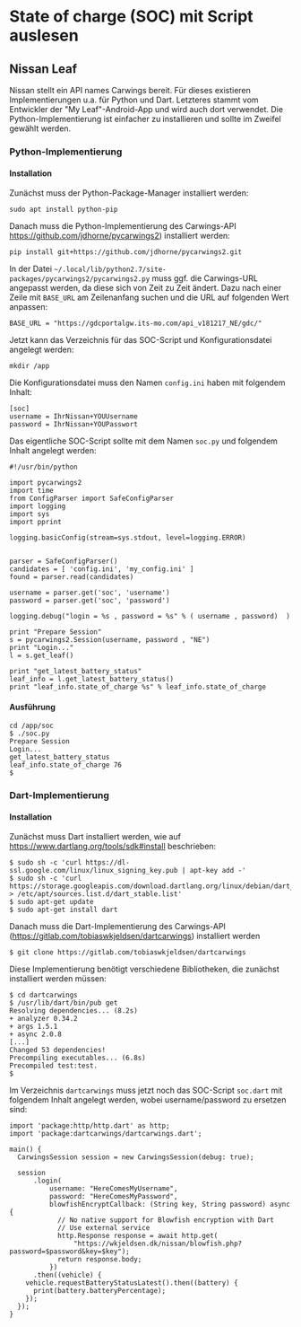 # State of charge (SOC) mit Script auslesen
## Nissan Leaf
Nissan stellt ein API names Carwings bereit. Für dieses existieren Implementierungen u.a. für Python und Dart. Letzteres stammt vom Entwickler der "My Leaf"-Android-App und wird auch dort verwendet. Die Python-Implementierung ist einfacher zu installieren und sollte im Zweifel gewählt werden.

### Python-Implementierung
#### Installation
Zunächst muss der Python-Package-Manager installiert werden:
```
sudo apt install python-pip
```

Danach muss die Python-Implementierung des Carwings-API https://github.com/jdhorne/pycarwings2) installiert werden:
```
pip install git+https://github.com/jdhorne/pycarwings2.git
```

In der Datei ```~/.local/lib/python2.7/site-packages/pycarwings2/pycarwings2.py``` muss ggf. die Carwings-URL angepasst werden, da diese sich von Zeit zu Zeit ändert.
Dazu nach einer Zeile mit ```BASE_URL``` am Zeilenanfang suchen und die URL auf folgenden Wert anpassen:
```
BASE_URL = "https://gdcportalgw.its-mo.com/api_v181217_NE/gdc/"
```

Jetzt kann das Verzeichnis für das SOC-Script und Konfigurationsdatei angelegt werden:
```
mkdir /app
```

Die Konfigurationsdatei muss den Namen ```config.ini``` haben mit folgendem Inhalt:
```
[soc]
username = IhrNissan+YOUUsername
password = IhrNissan+YOUPasswort
```

Das eigentliche SOC-Script sollte mit dem Namen ```soc.py``` und folgendem Inhalt angelegt werden:
```
#!/usr/bin/python

import pycarwings2
import time
from ConfigParser import SafeConfigParser
import logging
import sys
import pprint

logging.basicConfig(stream=sys.stdout, level=logging.ERROR)


parser = SafeConfigParser()
candidates = [ 'config.ini', 'my_config.ini' ]
found = parser.read(candidates)

username = parser.get('soc', 'username')
password = parser.get('soc', 'password')

logging.debug("login = %s , password = %s" % ( username , password)  )

print "Prepare Session"
s = pycarwings2.Session(username, password , "NE")
print "Login..."
l = s.get_leaf()

print "get_latest_battery_status"
leaf_info = l.get_latest_battery_status()
print "leaf_info.state_of_charge %s" % leaf_info.state_of_charge
```

#### Ausführung
```
cd /app/soc
$ ./soc.py
Prepare Session
Login...
get_latest_battery_status
leaf_info.state_of_charge 76
$
```

### Dart-Implementierung
#### Installation
Zunächst muss Dart installiert werden, wie auf https://www.dartlang.org/tools/sdk#install beschrieben:
```
$ sudo sh -c 'curl https://dl-ssl.google.com/linux/linux_signing_key.pub | apt-key add -'
$ sudo sh -c 'curl https://storage.googleapis.com/download.dartlang.org/linux/debian/dart_stable.list > /etc/apt/sources.list.d/dart_stable.list'
$ sudo apt-get update
$ sudo apt-get install dart
```

Danach muss die Dart-Implementierung des Carwings-API (https://gitlab.com/tobiaswkjeldsen/dartcarwings) installiert werden
```
$ git clone https://gitlab.com/tobiaswkjeldsen/dartcarwings
```

Diese Implementierung benötigt verschiedene Bibliotheken, die zunächst installiert werden müssen:
```
$ cd dartcarwings
$ /usr/lib/dart/bin/pub get
Resolving dependencies... (8.2s)
+ analyzer 0.34.2
+ args 1.5.1
+ async 2.0.8
[...]
Changed 53 dependencies!
Precompiling executables... (6.8s)
Precompiled test:test.
$
```

Im Verzeichnis ```dartcarwings``` muss jetzt noch das SOC-Script ```soc.dart``` mit folgendem Inhalt angelegt werden, wobei username/password zu ersetzen sind:
```
import 'package:http/http.dart' as http;
import 'package:dartcarwings/dartcarwings.dart';

main() {
  CarwingsSession session = new CarwingsSession(debug: true);

  session
      .login(
          username: "HereComesMyUsername",
          password: "HereComesMyPassword",
          blowfishEncryptCallback: (String key, String password) async {
            // No native support for Blowfish encryption with Dart
            // Use external service
            http.Response response = await http.get(
                "https://wkjeldsen.dk/nissan/blowfish.php?password=$password&key=$key");
            return response.body;
          })
      .then((vehicle) {
    vehicle.requestBatteryStatusLatest().then((battery) {
      print(battery.batteryPercentage);
    });
  });
}
```